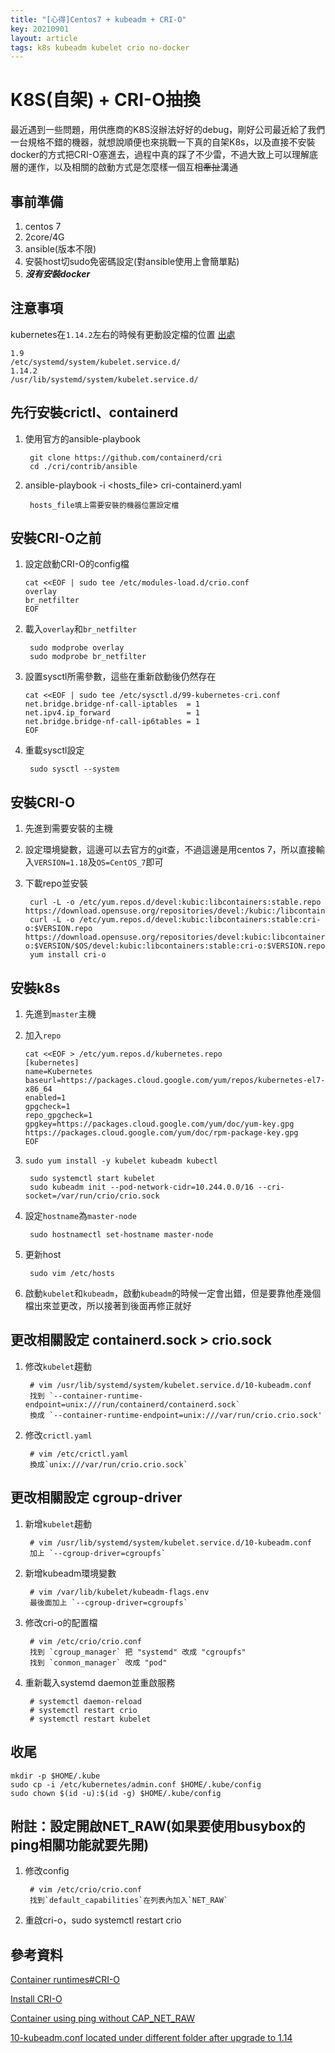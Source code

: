 ```yaml
---
title: "[心得]Centos7 + kubeadm + CRI-O"
key: 20210901
layout: article
tags: k8s kubeadm kubelet crio no-docker
---
```

# K8S(自架) + CRI-O抽換

最近遇到一些問題，用供應商的K8S沒辦法好好的debug，剛好公司最近給了我們一台規格不錯的機器，就想說順便也來挑戰一下真的自架K8s，以及直接不安裝docker的方式把CRI-O塞進去，過程中真的踩了不少雷，不過大致上可以理解底層的運作，以及相關的啟動方式是怎麼樣一個互相~~牽扯~~溝通

<!--more-->

## 事前準備
1. centos 7
2. 2core/4G
3. ansible(版本不限)
4. 安裝host切sudo免密碼設定(對ansible使用上會簡單點)
5. ***沒有安裝docker***


## 注意事項
kubernetes在`1.14.2`左右的時候有更動設定檔的位置 [出處](https://github.com/kubernetes/kubeadm/issues/1575)

    1.9
    /etc/systemd/system/kubelet.service.d/
    1.14.2
    /usr/lib/systemd/system/kubelet.service.d/


## 先行安裝crictl、containerd
1. 使用官方的ansible-playbook

        git clone https://github.com/containerd/cri
        cd ./cri/contrib/ansible

2. ansible-playbook -i <hosts_file> cri-containerd.yaml

        hosts_file填上需要安裝的機器位置設定檔


## 安裝CRI-O之前
1. 設定啟動CRI-O的config檔

    ```shell
    cat <<EOF | sudo tee /etc/modules-load.d/crio.conf
    overlay
    br_netfilter
    EOF
    ```

2. 載入`overlay`和`br_netfilter`

        sudo modprobe overlay
        sudo modprobe br_netfilter

3. 設置sysctl所需參數，這些在重新啟動後仍然存在

    ```shell
    cat <<EOF | sudo tee /etc/sysctl.d/99-kubernetes-cri.conf
    net.bridge.bridge-nf-call-iptables  = 1
    net.ipv4.ip_forward                 = 1
    net.bridge.bridge-nf-call-ip6tables = 1
    EOF
    ```

4. 重載sysctl設定

        sudo sysctl --system


## 安裝CRI-O
1. 先進到需要安裝的主機
2. 設定環境變數，這邊可以去官方的git查，不過這邊是用centos 7，所以直接輸入`VERSION=1.18`及`OS=CentOS_7`即可
3. 下載repo並安裝

        curl -L -o /etc/yum.repos.d/devel:kubic:libcontainers:stable.repo https://download.opensuse.org/repositories/devel:/kubic:/libcontainers:/stable/$OS/devel:kubic:libcontainers:stable.repo
        curl -L -o /etc/yum.repos.d/devel:kubic:libcontainers:stable:cri-o:$VERSION.repo https://download.opensuse.org/repositories/devel:kubic:libcontainers:stable:cri-o:$VERSION/$OS/devel:kubic:libcontainers:stable:cri-o:$VERSION.repo
        yum install cri-o


## 安裝k8s
1. 先進到`master`主機
2. 加入`repo`

    ```shell
    cat <<EOF > /etc/yum.repos.d/kubernetes.repo
    [kubernetes]
    name=Kubernetes
    baseurl=https://packages.cloud.google.com/yum/repos/kubernetes-el7-x86_64
    enabled=1
    gpgcheck=1
    repo_gpgcheck=1
    gpgkey=https://packages.cloud.google.com/yum/doc/yum-key.gpg    https://packages.cloud.google.com/yum/doc/rpm-package-key.gpg
    EOF
    ```

3. `sudo yum install -y kubelet kubeadm kubectl`

        sudo systemctl start kubelet
        sudo kubeadm init --pod-network-cidr=10.244.0.0/16 --cri-socket=/var/run/crio/crio.sock 

4. 設定`hostname`為`master-node`

        sudo hostnamectl set-hostname master-node

5. 更新host

        sudo vim /etc/hosts

6. 啟動`kubelet`和`kubeadm`，啟動`kubeadm`的時候一定會出錯，但是要靠他產幾個檔出來並更改，所以接著到後面再修正就好


## 更改相關設定 containerd.sock > crio.sock
1. 修改`kubelet`趨動

        # vim /usr/lib/systemd/system/kubelet.service.d/10-kubeadm.conf
        找到 `--container-runtime-endpoint=unix:///run/containerd/containerd.sock`
        換成 `--container-runtime-endpoint=unix:///var/run/crio.crio.sock'

2. 修改`crictl.yaml`

        # vim /etc/crictl.yaml
        換成`unix:///var/run/crio.crio.sock`


## 更改相關設定 cgroup-driver
1. 新增`kubelet`趨動

        # vim /usr/lib/systemd/system/kubelet.service.d/10-kubeadm.conf
        加上 `--cgroup-driver=cgroupfs`

2. 新增kubeadm環境變數

        # vim /var/lib/kubelet/kubeadm-flags.env
        最後面加上 `--cgroup-driver=cgroupfs`

3. 修改cri-o的配置檔

        # vim /etc/crio/crio.conf
        找到 `cgroup_manager` 把 "systemd" 改成 "cgroupfs"
        找到 `conmon_manager` 改成 "pod"

4. 重新載入systemd daemon並重啟服務

        # systemctl daemon-reload
        # systemctl restart crio
        # systemctl restart kubelet


## 收尾
```shell
mkdir -p $HOME/.kube
sudo cp -i /etc/kubernetes/admin.conf $HOME/.kube/config
sudo chown $(id -u):$(id -g) $HOME/.kube/config
```



## 附註：設定開啟NET_RAW(如果要使用busybox的ping相關功能就要先開)
1. 修改config

        # vim /etc/crio/crio.conf
        找到`default_capabilities`在列表內加入`NET_RAW`

2. 重啟cri-o，sudo systemctl restart crio


## 參考資料
[Container runtimes#CRI-O](https://kubernetes.io/docs/setup/production-environment/container-runtimes/#cri-o)

[Install CRI-O](https://github.com/cri-o/cri-o/blob/master/install.md)

[Container using ping without CAP\_NET\_RAW](https://www.antitree.com/2019/01/containers-using-ping-without-cap_net_raw/)

[10-kubeadm.conf located under different folder after upgrade to 1.14](https://github.com/kubernetes/kubeadm/issues/1575)
